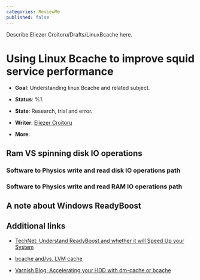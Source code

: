 ```yaml
---
categories: ReviewMe
published: false
---
```

Describe Eliezer Croitoru/Drafts/LinuxBcache here.

# Using Linux Bcache to improve squid service performance

  - **Goal**: Understanding linux Bcache and related subject.

  - **Status**: %1.

  - **State**: Research, trial and error.

  - **Writer**: [Eliezer
    Croitoru](/EliezerCroitoru)

  - **More**:

## Ram VS spinning disk IO operations

### Software to Physics write and read disk IO operations path

### Software to Physics write and read RAM IO operations path

## A note about Windows ReadyBoost

## Additional links

  - [TechNet: Understand ReadyBoost and whether it will Speed Up your
    System](https://technet.microsoft.com/en-us/magazine/ff356869.aspx)

  - [bcache and/vs. LVM cache](http://blog-vpodzime.rhcloud.com/?p=45)

  - [Varnish Blog: Accelerating your HDD with dm-cache or
    bcache](http://info.varnish-software.com/blog/accelerating-your-hdd-dm-cache-or-bcache)
